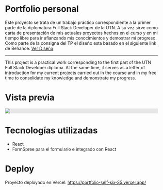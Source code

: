 # Portfolio personal

Este proyecto se trata de un trabajo práctico correspondiente a la primer parte de la diplomatura Full Stack Developer de la UTN. A su vez sirve como carta de presentación de mis actuales proyectos hechos en el curso y en mi tiempo libre para ir afianzando mis conocimientos y demostrar mi progreso. Como parte de la consigna del TP el diseño esta basado en el siguiente link de Behance: <a href="https://www.behance.net/gallery/159335899/Portfolio-Website-Landing-Page">Ver Diseño</a>

--------------------------------

This project is a practical work corresponding to the first part of the UTN Full Stack Developer diploma. At the same time, it serves as a letter of introduction for my current projects carried out in the course and in my free time to consolidate my knowledge and demonstrate my progress.

# Vista previa

<img style="display: block;-webkit-user-select: none;margin: auto;cursor: zoom-in;background-color: hsl(0, 0%, 90%);transition: background-color 300ms;" src="https://lh3.googleusercontent.com/u/0/drive-viewer/AFGJ81qACdrNsVrAMHLN0NtUTLa0zBso6di3QQ-6qSDy926G-CLaH3XW1h2PB235Vh-1EmQBNgEEr9OHebY5CbYlhLU8SFz1ug=w1920-h937">

# Tecnologías utilizadas

* React
* FormSpree para el formulario e integrado con React

# Deploy

Proyecto deployado en Vercel: https://portfolio-self-six-35.vercel.app/

